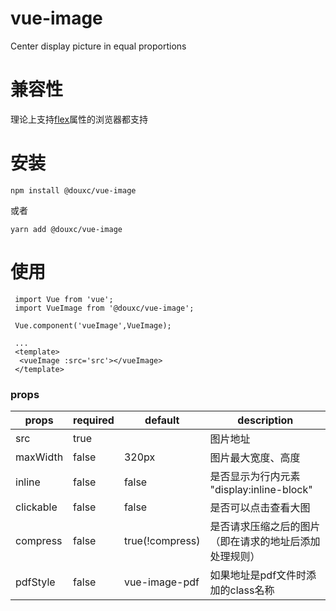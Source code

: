 # vue-image
Center display picture in equal proportions

# 兼容性

理论上支持[flex](http://caniuse.com/#search=flex)属性的浏览器都支持

# 安装

```
npm install @douxc/vue-image
```
或者
```
yarn add @douxc/vue-image
```

# 使用

``` vue
 import Vue from 'vue';
 import VueImage from '@douxc/vue-image';

 Vue.component('vueImage',VueImage);
 
 ...
 <template>
  <vueImage :src='src'></vueImage>
 </template>
```

### props

props    | required | default | description
-----    | -------- | ------  | ----------
 src     | true     |         | 图片地址
maxWidth | false    | 320px   | 图片最大宽度、高度
inline   | false    | false   | 是否显示为行内元素 "display:inline-block"
clickable| false    | false   | 是否可以点击查看大图
compress | false    | true(!compress) | 是否请求压缩之后的图片（即在请求的地址后添加处理规则）
pdfStyle | false    | vue-image-pdf | 如果地址是pdf文件时添加的class名称